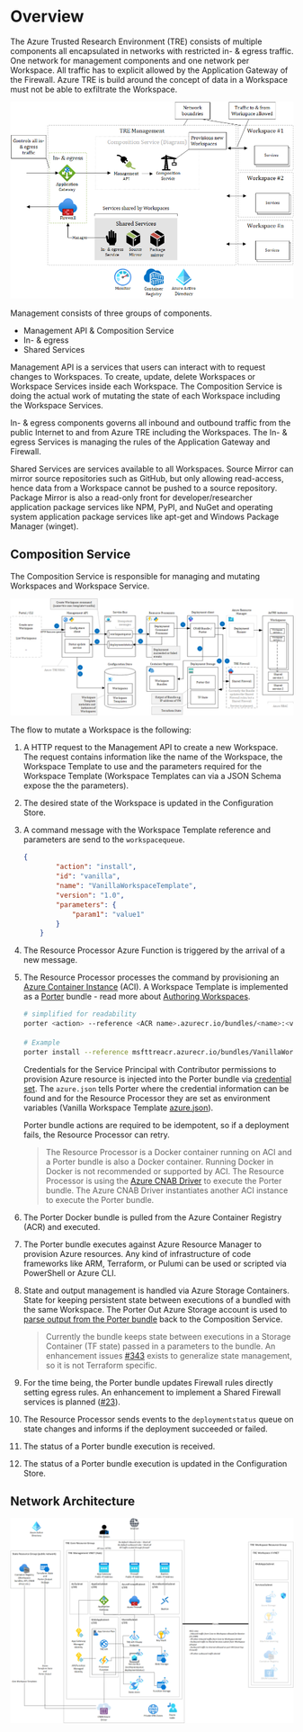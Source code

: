 # Overview

The Azure Trusted Research Environment (TRE) consists of multiple components all encapsulated in networks with restricted in- & egress traffic. One network for management components and one network per Workspace. All traffic has to explicit allowed by the Application Gateway of the Firewall. Azure TRE is build around the concept of data in a Workspace must not be able to exfiltrate the Workspace.

![Architecture overview](./assets/archtecture-overview.png)

Management consists of three groups of components.

- Management API & Composition Service
- In- & egress
- Shared Services

Management API is a services that users can interact with to request changes to Workspaces. To create, update, delete Workspaces or Workspace Services inside each Workspace. The Composition Service is doing the actual work of mutating the state of each Workspace including the Workspace Services.

In- & egress components governs all inbound and outbound traffic from the public Internet to and from Azure TRE including the Workspaces. The In- & egress Services is managing the rules of the Application Gateway and Firewall.

Shared Services are services available to all Workspaces. Source Mirror can mirror source repositories such as GitHub, but only allowing read-access, hence data from a Workspace cannot be pushed to a source repository.
Package Mirror is also a read-only front for developer/researcher application package services like NPM, PyPI, and NuGet and operating system application package services like apt-get and Windows Package Manager (winget).

## Composition Service

The Composition Service is responsible for managing and mutating Workspaces and Workspace Service.

![Composition Service](./assets/composition-service.png)

The flow to mutate a Workspace is the following:

1. A HTTP request to the Management API to create a new Workspace. The request contains information like the name of the Workspace, the Workspace Template to use and the parameters required for the Workspace Template (Workspace Templates can via a JSON Schema expose the the parameters).
1. The desired state of the Workspace is updated in the Configuration Store.
1. A command message with the Workspace Template reference and parameters are send to the `workspacequeue`.

    ```JSON
    {
            "action": "install",
            "id": "vanilla",
            "name": "VanillaWorkspaceTemplate",
            "version": "1.0",
            "parameters": {
                "param1": "value1"
            }
        }
    ```

1. The Resource Processor Azure Function is triggered by the arrival of a new message.
1. The Resource Processor processes the command by provisioning an [Azure Container Instance](https://docs.microsoft.com/en-us/azure/container-instances/) (ACI). A Workspace Template is implemented as a [Porter](https://porter.sh/) bundle - read more about [Authoring Workspaces](authoring-workspaces.md).

    ```bash
    # simplified for readability
    porter <action> --reference <ACR name>.azurecr.io/bundles/<name>:<version> --params key=value --cred <credentials set name or file>
    
    # Example
    porter install --reference msfttreacr.azurecr.io/bundles/VanillaWorkspaceTemplate:1.0 --params param1=value1 --cred azure.json
    ```

    Credentials for the Service Principal with Contributor permissions to provision Azure resource is injected into the Porter bundle via [credential set](https://porter.sh/credentials/). The `azure.json` tells Porter where the credential information can be found and for the Resource Processor they are set as environment variables (Vanilla Workspace Template [azure.json](workspaces/vanilla/azure.json)).

    Porter bundle actions are required to be idempotent, so if a deployment fails, the Resource Processor can retry.

    > The Resource Processor is a Docker container running on ACI and a Porter bundle is also a Docker container. Running Docker in Docker is not recommended or supported by ACI. The Resource Processor is using the [Azure CNAB Driver](https://github.com/deislabs/cnab-azure-driver) to execute the Porter bundle. The Azure CNAB Driver instantiates another ACI instance to execute the Porter bundle.

1. The Porter Docker bundle is pulled from the Azure Container Registry (ACR) and executed.
1. The Porter bundle executes against Azure Resource Manager to provision Azure resources. Any kind of infrastructure of code frameworks like ARM, Terraform, or Pulumi can be used or scripted via PowerShell or Azure CLI.
1. State and output management is handled via Azure Storage Containers. State for keeping persistent state between executions of a bundled with the same Workspace. The Porter Out Azure Storage account is used to [parse output from the Porter bundle](https://github.com/deislabs/cnab-azure-driver#dealing-with-bundle-outputs) back to the Composition Service.

    > Currently the bundle keeps state between executions in a Storage Container (TF state) passed in a parameters to the bundle. An enhancement issues [#343](https://github.com/microsoft/AzureTRE/issues/343) exists to generalize state management, so it is not Terraform specific.

1. For the time being, the Porter bundle updates Firewall rules directly setting egress rules. An enhancement to implement a Shared Firewall services is planned ([#23](https://github.com/microsoft/AzureTRE/issues/23)).
1. The Resource Processor sends events to the `deploymentstatus` queue on state changes and informs if the deployment succeeded or failed.
1. The status of a Porter bundle execution is received.
1. The status of a Porter bundle execution is updated in the Configuration Store.

## Network Architecture

![Network Architecture](./assets/architecture.png)
